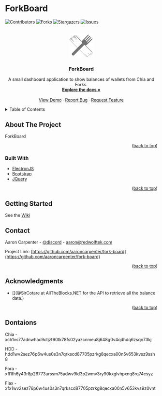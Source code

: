 # ForkBoard

<div id="top"></div>
<!--
*** Thanks for checking out the Best-README-Template. If you have a suggestion
*** that would make this better, please fork the repo and create a pull request
*** or simply open an issue with the tag "enhancement".
*** Don't forget to give the project a star!
*** Thanks again! Now go create something AMAZING! :D
-->



<!-- PROJECT SHIELDS -->
<!--
*** I'm using markdown "reference style" links for readability.
*** Reference links are enclosed in brackets [ ] instead of parentheses ( ).
*** See the bottom of this document for the declaration of the reference variables
*** for contributors-url, forks-url, etc. This is an optional, concise syntax you may use.
*** https://www.markdownguide.org/basic-syntax/#reference-style-links
-->
[![Contributors][contributors-shield]][contributors-url]
[![Forks][forks-shield]][forks-url]
[![Stargazers][stars-shield]][stars-url]
[![Issues][issues-shield]][issues-url]

<!-- PROJECT LOGO -->
<br />
<div align="center">
  <a href="https://github.com/aaroncarpenter/fork-board">
    <img src="assets/icons/fork-board-gray.png" alt="ForkBoard" width="80" height="80">
  </a>

<h3 align="center">ForkBoard</h3>

  <p align="center">
    A small dashboard application to show balances of wallets from Chia and Forks.
    <br />
    <a href="https://github.com/aaroncarpenter/fork-board"><strong>Explore the docs »</strong></a>
    <br />
    <br />
    <a href="https://github.com/aaroncarpenter/fork-board">View Demo</a>
    ·
    <a href="https://github.com/aaroncarpenter/fork-board/issues">Report Bug</a>
    ·
    <a href="https://github.com/aaroncarpenter/fork-board/issues">Request Feature</a>
  </p>
</div>



<!-- TABLE OF CONTENTS -->
<details>
  <summary>Table of Contents</summary>
  <ol>
    <li>
      <a href="#about-the-project">About The Project</a>
      <ul>
        <li><a href="#built-with">Built With</a></li>
      </ul>
    </li>
    <li>
      <a href="#getting-started">Getting Started</a>
    </li>
    <li><a href="#contributing">Contributing</a></li>
    <li><a href="#license">License</a></li>
    <li><a href="#contact">Contact</a></li>
    <li><a href="#acknowledgments">Acknowledgments</a></li>
  </ol>
</details>



<!-- ABOUT THE PROJECT -->
## About The Project

ForkBoard

<!--
[![Product Name Screen Shot][product-screenshot]](https://example.com)

Here's a blank template to get started: To avoid retyping too much info. Do a search and replace with your text editor for the following: `github_username`, `repo_name`, `twitter_handle`, `linkedin_username`, `email`, `email_client`, `project_title`, `project_description`

-->
<p align="right">(<a href="#top">back to top</a>)</p>



### Built With

* [ElectronJS](https://electronjs.org/)
* [Bootstrap](https://getbootstrap.com)
* [JQuery](https://jquery.com)

<p align="right">(<a href="#top">back to top</a>)</p>


<!-- GETTING STARTED -->
## Getting Started

See the <a href="https://github.com/aaroncarpenter/fork-board/wiki">Wiki</a>

<!-- CONTACT -->
## Contact

Aaron Carpenter - [@discord](https://discordapp.com/users/872708817899646978) - aaron@redwolftek.com

Project Link: [https://github.com/aaroncarpenter/fork-board](https://github.com/aaroncarpenter/fork-board)

<p align="right">(<a href="#top">back to top</a>)</p>



<!-- ACKNOWLEDGMENTS -->
## Acknowledgments

* [](@SirCotare at AllTheBlocks.NET for the API to retrieve all the balance data.)

<p align="right">(<a href="#top">back to top</a>)</p>

## Dontaions
Chia - xch1vs77adnwhac9ctjzt90tk78fs02yazcnmeu8j648g0v4qdhdq6zsqn73kj

HDD - hdd1wv2sez76p6w4us0s3n7qrkscd87705pzrkg8qecxa00n5v653kvsz9ssh8

Fora - xfl1fh6y43r8p26773urssm75adwv9ld3p2wmv3ry90kxglvhpxnq8rq74csyz

Flax - xfx1wv2sez76p6w4us0s3n7qrkscd87705pzrkg8qecxa00n5v653kvs9z0vnt

<!-- MARKDOWN LINKS & IMAGES -->
<!-- https://www.markdownguide.org/basic-syntax/#reference-style-links -->
[contributors-shield]: https://img.shields.io/github/contributors/aaroncarpenter/fork-board.svg?style=for-the-badge
[contributors-url]: https://github.com/aaroncarpenter/fork-board/graphs/contributors
[forks-shield]: https://img.shields.io/github/forks/aaroncarpenter/fork-board.svg?style=for-the-badge
[forks-url]: https://github.com/aaroncarpenter/fork-board/network/members
[stars-shield]: https://img.shields.io/github/stars/aaroncarpenter/fork-board.svg?style=for-the-badge
[stars-url]: https://github.com/aaroncarpenter/fork-board/stargazers
[issues-shield]: https://img.shields.io/github/issues/aaroncarpenter/fork-board.svg?style=for-the-badge
[issues-url]: https://github.com/aaroncarpenter/fork-board/issues
[license-shield]: https://img.shields.io/github/license/aaroncarpenter/fork-board.svg?style=for-the-badge
[license-url]: https://github.com/aaroncarpenter/fork-board/blob/master/LICENSE.txt
[linkedin-shield]: https://img.shields.io/badge/-LinkedIn-black.svg?style=for-the-badge&logo=linkedin&colorB=555
[linkedin-url]: https://linkedin.com/in/aaronmcarpenter
[product-screenshot]: images/screenshot.png
